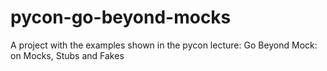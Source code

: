 # pycon-go-beyond-mocks
A project with the examples shown in the pycon lecture: Go Beyond Mock: on Mocks, Stubs and Fakes
